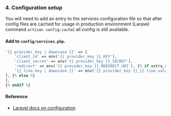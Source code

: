 ### 4. Configuration setup

You will need to add an entry to the services configuration file so that after config files are cached for usage in production environment (Laravel command `artisan config:cache`) all config is still available.

#### Add to `config/services.php`.

```php
'{{ provider_key | downcase }}' => [
    'client_id' => env('{{ provider_key }}_KEY'),
    'client_secret' => env('{{ provider_key }}_SECRET'),
    'redirect' => env('{{ provider_key }}_REDIRECT_URI'), {% if extra_service_lines != empty %} {% for line in extra_service_lines %}
    '{{ line.key | downcase }}' => env('{{ provider_key }}_{{ line.value | upcase }}'), {% endfor %}
], {% else %}
],
{% endif %}
```

#### Reference

* [Laravel docs on configuration](http://laravel.com/docs/master/configuration)
